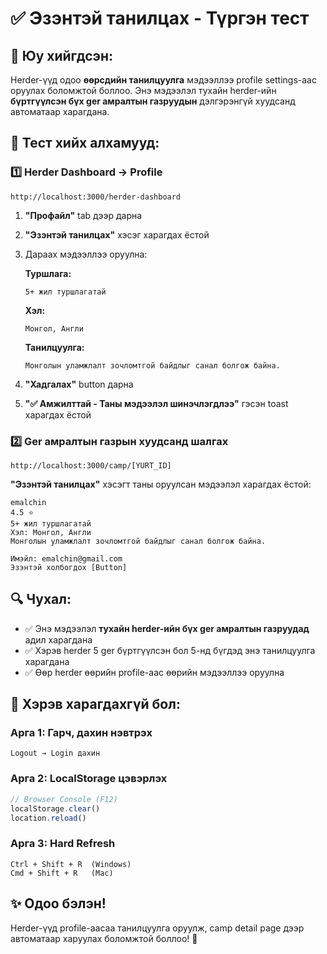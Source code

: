 # ✅ Эзэнтэй танилцах - Түргэн тест

## 🎯 Юу хийгдсэн:

Herder-үүд одоо **өөрсдийн танилцуулга** мэдээллээ profile settings-аас оруулах боломжтой боллоо. Энэ мэдээлэл тухайн herder-ийн **бүртгүүлсэн бүх ger амралтын газруудын** дэлгэрэнгүй хуудсанд автоматаар харагдана.

## 📝 Тест хийх алхамууд:

### 1️⃣ Herder Dashboard → Profile

```
http://localhost:3000/herder-dashboard
```

1. **"Профайл"** tab дээр дарна
2. **"Эзэнтэй танилцах"** хэсэг харагдах ёстой
3. Дараах мэдээллээ оруулна:

   **Туршлага:**
   ```
   5+ жил туршлагатай
   ```

   **Хэл:**
   ```
   Монгол, Англи
   ```

   **Танилцуулга:**
   ```
   Монголын уламжлалт зочломтгой байдлыг санал болгож байна.
   ```

4. **"Хадгалах"** button дарна
5. **"✅ Амжилттай - Таны мэдээлэл шинэчлэгдлээ"** гэсэн toast харагдах ёстой

### 2️⃣ Ger амралтын газрын хуудсанд шалгах

```
http://localhost:3000/camp/[YURT_ID]
```

**"Эзэнтэй танилцах"** хэсэгт таны оруулсан мэдээлэл харагдах ёстой:

```
emalchin
4.5 ⭐
5+ жил туршлагатай
Хэл: Монгол, Англи
Монголын уламжлалт зочломтгой байдлыг санал болгож байна.

Имэйл: emalchin@gmail.com
Эзэнтэй холбогдох [Button]
```

## 🔍 Чухал:

- ✅ Энэ мэдээлэл **тухайн herder-ийн бүх ger амралтын газруудад** адил харагдана
- ✅ Хэрэв herder 5 ger бүртгүүлсэн бол 5-нд бүгдэд энэ танилцуулга харагдана
- ✅ Өөр herder өөрийн profile-аас өөрийн мэдээллээ оруулна

## 🚀 Хэрэв харагдахгүй бол:

### Арга 1: Гарч, дахин нэвтрэх
```
Logout → Login дахин
```

### Арга 2: LocalStorage цэвэрлэх
```javascript
// Browser Console (F12)
localStorage.clear()
location.reload()
```

### Арга 3: Hard Refresh
```
Ctrl + Shift + R  (Windows)
Cmd + Shift + R   (Mac)
```

## ✨ Одоо бэлэн!

Herder-үүд profile-аасаа танилцуулга оруулж, camp detail page дээр автоматаар харуулах боломжтой боллоо! 🎉

